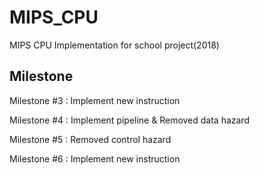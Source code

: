 # MIPS_CPU

MIPS CPU Implementation for school project(2018)

## Milestone

Milestone #3 : Implement new instruction

Milestone #4 : Implement pipeline & Removed data hazard

Milestone #5 : Removed control hazard

Milestone #6 : Implement new instruction
